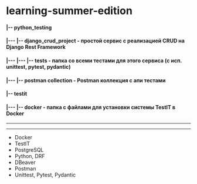 # learning-summer-edition


#### |-- python_testing
#### |--- |-- django_crud_project - простой сервис с реализацией CRUD на Django Rest Framework
#### |--- |--- |-- tests - папка со всеми тестами для этого сервиса (с исп. unittest, pytest, pydantic)
#### |--- |-- postman collection - Postman коллекция с апи тестами 


#### |-- testit
#### |--- |-- docker - папка с файлами для установки системы TestIT в Docker





________________________________________________________________________________________
________________________________________________________________________________________





* Docker
* TestIT
* PostgreSQL
* Python, DRF
* DBeaver
* Postman
* Unittest, Pytest, Pydantic 
